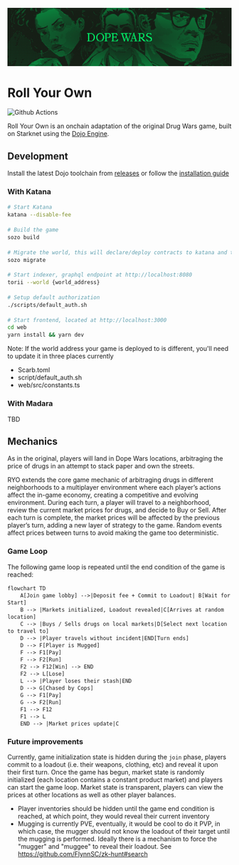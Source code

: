 ![Roll Your Own Banner](.github/banner-wide.png)

# Roll Your Own

![Github Actions][gha-badge]

[gha-badge]: https://img.shields.io/github/actions/workflow/status/cartridge-gg/rollyourown/test.yml?branch=main

Roll Your Own is an onchain adaptation of the original Drug Wars game, built on Starknet using the [Dojo Engine](https://github.com/dojoengine/dojo).

## Development

Install the latest Dojo toolchain from [releases](https://github.com/dojoengine/dojo/releases) or follow the [installation guide](https://book.dojoengine.org/getting-started/installation.html)

### With Katana

```bash
# Start Katana
katana --disable-fee

# Build the game
sozo build

# Migrate the world, this will declare/deploy contracts to katana and take note of the world address
sozo migrate

# Start indexer, graphql endpoint at http://localhost:8080
torii --world {world_address}

# Setup default authorization
./scripts/default_auth.sh

# Start frontend, located at http://localhost:3000
cd web
yarn install && yarn dev
```

Note: If the world address your game is deployed to is different, you'll need to update it in three places currently

- Scarb.toml
- script/default_auth.sh
- web/src/constants.ts

### With Madara

TBD

## Mechanics

As in the original, players will land in Dope Wars locations, arbitraging the price of drugs in an attempt to stack paper and own the streets.

RYO extends the core game mechanic of arbitraging drugs in different neighborhoods to a multiplayer environment where each player’s actions affect the in-game economy, creating a competitive and evolving environment. During each turn, a player will travel to a neighborhood, review the current market prices for drugs, and decide to Buy or Sell. After each turn is complete, the market prices will be affected by the previous player’s turn, adding a new layer of strategy to the game. Random events affect prices between turns to avoid making the game too deterministic.

### Game Loop

The following game loop is repeated until the end condition of the game is reached:

```mermaid
flowchart TD
    A[Join game lobby] -->|Deposit fee + Commit to Loadout| B[Wait for Start]
    B --> |Markets initialized, Loadout revealed|C[Arrives at random location]
    C --> |Buys / Sells drugs on local markets|D[Select next location to travel to]
    D --> |Player travels without incident|END[Turn ends]
    D --> F[Player is Mugged]
    F --> F1[Pay]
    F --> F2[Run]
    F2 --> F12[Win] --> END
    F2 --> L[Lose]
    L --> |Player loses their stash|END
    D --> G[Chased by Cops]
    G --> F1[Pay]
    G --> F2[Run]
    F1 --> F12
    F1 --> L
    END --> |Market prices update|C
```

### Future improvements

Currently, game initialization state is hidden during the `join` phase, players commit to a loadout (i.e. their weapons, clothing, etc) and reveal it upon their first turn. Once the game has begun, market state is randomly initialized (each location contains a constant product market) and players can start the game loop. Market state is transparent, players can view the prices at other locations as well as other player balances.

- Player inventories should be hidden until the game end condition is reached, at which point, they would reveal their current inventory
- Mugging is currently PVE, eventually, it would be cool to do it PVP, in which case, the mugger should not know the loadout of their target until the mugging is performed. Ideally there is a mechanism to force the "mugger" and "muggee" to reveal their loadout. See https://github.com/FlynnSC/zk-hunt#search
